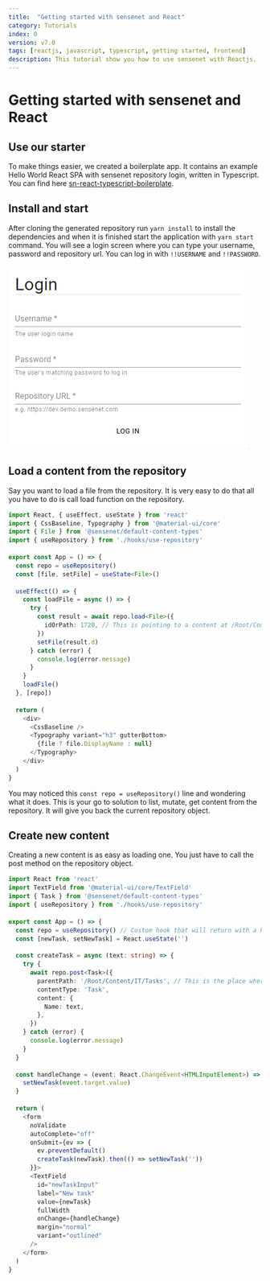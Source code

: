 ```yaml
---
title:  "Getting started with sensenet and React"
category: Tutorials
index: 0
version: v7.0
tags: [reactjs, javascript, typescript, getting started, frontend]
description: This tutorial show you how to use sensenet with Reactjs.
---
```


# Getting started with sensenet and React


## Use our starter

To make things easier, we created a boilerplate app. It contains an example Hello World React SPA with sensenet repository login, written in Typescript. You can find here [sn-react-typescript-boilerplate](https://github.com/SenseNet/sn-client/tree/master/examples/sn-react-typescript-boilerplate).

## Install and start
 
After cloning the generated repository run `yarn install` to install the dependencies and when it is finished start the application with `yarn start` command. You will see a login screen where you can type your username, password and repository url. You can log in with `!!USERNAME` and `!!PASSWORD`.

![login screen](/img/posts/login-screen.png)

## Load a content from the repository

Say you want to load a file from the repository. It is very easy to do that all you have to do is call load function on the repository.

```typescript
import React, { useEffect, useState } from 'react'
import { CssBaseline, Typography } from '@material-ui/core'
import { File } from '@sensenet/default-content-types'
import { useRepository } from './hooks/use-repository'

export const App = () => {
  const repo = useRepository()
  const [file, setFile] = useState<File>()

  useEffect(() => {
    const loadFile = async () => {
      try {
        const result = await repo.load<File>({
          idOrPath: 1720, // This is pointing to a content at /Root/Content/IT/Document_Library/Calgary/SalesTraining.pptx
        })
        setFile(result.d)
      } catch (error) {
        console.log(error.message)
      }
    }
    loadFile()
  }, [repo])

  return (
    <div>
      <CssBaseline />
      <Typography variant="h3" gutterBottom>
        {file ? file.DisplayName : null}
      </Typography>
    </div>
  )
}
```

You may noticed this `const repo = useRepository()` line and wondering what it does. This is your go to solution to list, mutate, get content from the repository. It will give you back the current repository object.


## Create new content

Creating a new content is as easy as loading one. You just have to call the post method on the repository object.

```typescript
import React from 'react'
import TextField from '@material-ui/core/TextField'
import { Task } from '@sensenet/default-content-types'
import { useRepository } from './hooks/use-repository'

export const App = () => {
  const repo = useRepository() // Custom hook that will return with a Repository object
  const [newTask, setNewTask] = React.useState('')

  const createTask = async (text: string) => {
    try {
      await repo.post<Task>({
        parentPath: '/Root/Content/IT/Tasks', // This is the place where our content (Task) will be created
        contentType: 'Task',
        content: {
          Name: text,
        },
      })
    } catch (error) {
      console.log(error.message)
    }
  }

  const handleChange = (event: React.ChangeEvent<HTMLInputElement>) => {
    setNewTask(event.target.value)
  }

  return (
    <form
      noValidate
      autoComplete="off"
      onSubmit={ev => {
        ev.preventDefault()
        createTask(newTask).then(() => setNewTask(''))
      }}>
      <TextField
        id="newTaskInput"
        label="New task"
        value={newTask}
        fullWidth
        onChange={handleChange}
        margin="normal"
        variant="outlined"
      />
    </form>
  )
}
```